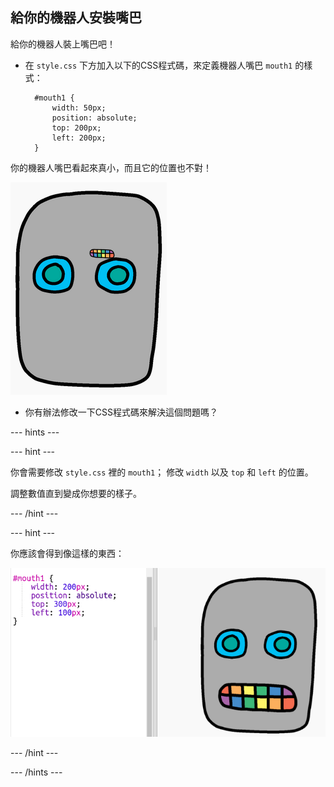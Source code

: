 ## 給你的機器人安裝嘴巴

給你的機器人裝上嘴巴吧！

- 在 `style.css` 下方加入以下的CSS程式碼，來定義機器人嘴巴 `mouth1` 的樣式：
    
        #mouth1 {
            width: 50px;
            position: absolute;
            top: 200px;
            left: 200px;
        }
        

你的機器人嘴巴看起來真小，而且它的位置也不對！

![截圖](images/robot-mouth.png)

- 你有辦法修改一下CSS程式碼來解決這個問題嗎？

\--- hints \---

\--- hint \---

你會需要修改 `style.css` 裡的 `mouth1`； 修改 `width` 以及 `top` 和 `left` 的位置。

調整數值直到變成你想要的樣子。

\--- /hint \---

\--- hint \---

你應該會得到像這樣的東西：

![screenshot](images/robot-mouth-code.png)

\--- /hint \---

\--- /hints \---